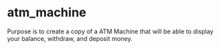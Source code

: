 # atm_machine
Purpose is to create a copy of a ATM Machine that will be able to display your balance, withdraw, and deposit money. 
